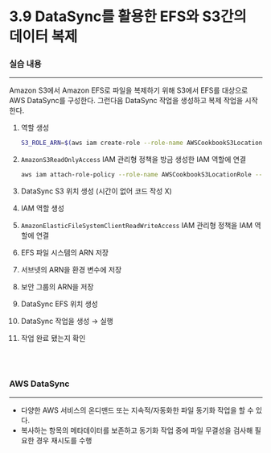 # 3.9 DataSync를 활용한 EFS와 S3간의 데이터 복제

### 실습 내용

---

Amazon S3에서 Amazon EFS로 파일을 복제하기 위해 S3에서 EFS를 대상으로 AWS DataSync를 구성한다. 그런다음 DataSync 작업을 생성하고 복제 작업을 시작한다.

1. 역할 생성

   ```bash
   S3_ROLE_ARN=$(aws iam create-role --role-name AWSCookbookS3LocationRole --assume-role-policy-document file://assume-role-policy.json --output text --query Role.Arn
   ```

2. `AmazonS3ReadOnlyAccess` IAM 관리형 정책을 방금 생성한 IAM 역할에 연결

   ```bash
   aws iam attach-role-policy --role-name AWSCookbookS3LocationRole --policy-arn arn:aws:iam::aws:policy/AmazonS3ReadOnlyAccess
   ```

3. DataSync S3 위치 생성 (시간이 없어 코드 작성 X)
4. IAM 역할 생성
5. `AmazonElasticFileSystemClientReadWriteAccess` IAM 관리형 정책을 IAM 역할에 연결
6. EFS 파일 시스템의 ARN 저장
7. 서브넷의 ARN을 환경 변수에 저장
8. 보안 그룹의 ARN을 저장
9. DataSync EFS 위치 생성
10. DataSync 작업을 생성 → 실행
11. 작업 완료 됐는지 확인

<br>
<br>

### AWS DataSync

---

- 다양한 AWS 서비스의 온디맨드 또는 지속적/자동화한 파일 동기화 작업을 할 수 있다.
- 복사하는 항목의 메타데이터를 보존하고 동기화 작업 중에 파일 무결성을 검사해 필요한 경우 재시도를 수행
